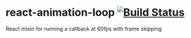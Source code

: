 # react-animation-loop [![Build Status](https://travis-ci.org/skidding/react-animation-loop.svg?branch=master)](https://travis-ci.org/skidding/react-animation-loop)
React mixin for running a callback at 60fps with frame skipping
